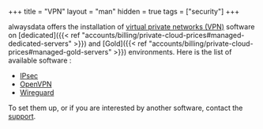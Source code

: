 +++
title = "VPN"
layout = "man"
hidden = true
tags = ["security"]
+++

alwaysdata offers the installation of [virtual private networks (VPN)](https://en.wikipedia.org/wiki/Virtual_private_network) software on [dedicated]({{< ref "accounts/billing/private-cloud-prices#managed-dedicated-servers" >}}) and [Gold]({{< ref "accounts/billing/private-cloud-prices#managed-gold-servers" >}}) environments. Here is the list of available software :

- [IPsec](https://en.wikipedia.org/wiki/IPsec)
- [OpenVPN](https://openvpn.net/index.php/open-source.html)
- [Wireguard](https://www.wireguard.com/)

To set them up, or if you are interested by another software, contact the [support](https://admin.alwaysdata.com/support/add).
